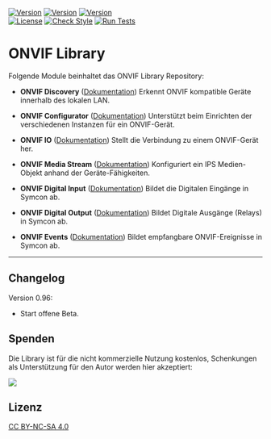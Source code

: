 [![Version](https://img.shields.io/badge/Symcon-PHPModul-red.svg)](https://www.symcon.de/service/dokumentation/entwicklerbereich/sdk-tools/sdk-php/)
[![Version](https://img.shields.io/badge/Modul%20Version-0.96-blue.svg)]()
[![Version](https://img.shields.io/badge/Symcon%20Version-5.3%20%3E-green.svg)](https://www.symcon.de/forum/threads/30857-IP-Symcon-5-3-%28Stable%29-Changelog)  
[![License](https://img.shields.io/badge/License-CC%20BY--NC--SA%204.0-green.svg)](https://creativecommons.org/licenses/by-nc-sa/4.0/)
[![Check Style](https://github.com/Nall-chan/ONVIF/workflows/Check%20Style/badge.svg)](https://github.com/Nall-chan/ONVIF/actions) [![Run Tests](https://github.com/Nall-chan/ONVIF/workflows/Run%20Tests/badge.svg)](https://github.com/Nall-chan/ONVIF/actions)  

# ONVIF Library

Folgende Module beinhaltet das ONVIF Library Repository:

- __ONVIF Discovery__ ([Dokumentation](ONVIF%20Discovery))
	Erkennt ONVIF kompatible Geräte innerhalb des lokalen LAN.

- __ONVIF Configurator__ ([Dokumentation](ONVIF%20Configurator))
	Unterstützt beim Einrichten der verschiedenen Instanzen für ein ONVIF-Gerät.

- __ONVIF IO__ ([Dokumentation](ONVIF%20IO))
	Stellt die Verbindung zu einem ONVIF-Gerät her.  

- __ONVIF Media Stream__ ([Dokumentation](ONVIF%20Media%20Stream))
	Konfiguriert ein IPS Medien-Objekt anhand der Geräte-Fähigkeiten.  

- __ONVIF Digital Input__ ([Dokumentation](ONVIF%20Digital%20Input))
	Bildet die Digitalen Eingänge in Symcon ab.  

- __ONVIF Digital Output__ ([Dokumentation](ONVIF%20Digital%20Output))
	Bildet Digitale Ausgänge (Relays) in Symcon ab.  

- __ONVIF Events__ ([Dokumentation](ONVIF%20Events))
	Bildet empfangbare ONVIF-Ereignisse in Symcon ab.  

---  


## Changelog

 Version 0.96:  
  - Start offene Beta.  

## Spenden  
  
  Die Library ist für die nicht kommerzielle Nutzung kostenlos, Schenkungen als Unterstützung für den Autor werden hier akzeptiert:  

<a href="https://www.paypal.com/cgi-bin/webscr?cmd=_s-xclick&hosted_button_id=G2SLW2MEMQZH2" target="_blank"><img src="https://www.paypalobjects.com/de_DE/DE/i/btn/btn_donate_LG.gif" border="0" /></a>

## Lizenz  

[CC BY-NC-SA 4.0](https://creativecommons.org/licenses/by-nc-sa/4.0/)  
